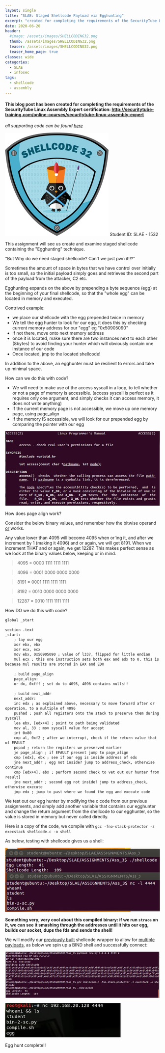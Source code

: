 ```yaml
---
layout: single
title: "SLAE: Staged Shellcode Payload via Egghunting"
excerpt: "created for completing the requirements of the SecurityTube Linux Assembly Expert certification"
date: 2020-06-20
header:
  #image: /assets/images/SHELLCODING32.png
  thumb: /assets/images/SHELLCODING32.png
  teaser: /assets/images/SHELLCODING32.png
  teaser_home_page: true
classes: wide
categories:
  - SLAE
  - infosec
tags:
  - shellcode
  - assembly
---
```



#### This blog post has been created for completing the requirements of the SecurityTube Linux Assembly Expert certification: http://securitytube-training.com/online-courses/securitytube-linux-assembly-expert

_*all supporting code can be found [here](https://github.com/RawrRadioMouse/SLAE_study/tree/master/Assignment_3)*_

![slae32](/assets/images/SHELLCODING32.png)
Student ID: SLAE - 1532


This assignment will see us create and examine staged shellcode containing the "Egghunting" technique.

"But Why do we need staged shellcode? Can't we just pwn it!!?"

Sometimes the amount of space in bytes that we have control over initially is too small, so the initial payload simply goes and retrieves the second part of the payload from the attacker, C2 etc.

Egghunting expands on the above by prepending a byte sequence (egg) at the beginning of your final shellcode, so that the "whole egg" can be located in memory and executed.

Contrived example:
   * we place our shellcode with the egg prepended twice in memory
   * We tell the egg hunter to look for our egg, it does this by checking current memory address for our "egg" eg "0x50905090"
   * If not there, move onto next memory address
   * once it is located, make sure there are two instances next to each other (8bytes) to avoid finding your hunter which will obviously contain one instance of our code
   * Once located, jmp to the located shellcode!

In addition to the above, an egghunter must be resilient to errors and take up minimal space.

How can we do this with code?
   * We will need to make use of the access syscall in a loop, to tell whether or not a page of memory is accessible. (access syscall is perfect as it requires only one argument, and simply checks it can access memory, it does not write anything)
   * If the current memory page is not accessible, we move up one memory page, using page_align
   * If the memory IS accessible, we will look for our prepended egg by comparing the pointer with our egg

![access](/assets/images/SLAE_3/1.JPG)

How does page align work?

Consider the below binary values, and remember how the bitwise operand [or](https://en.wikipedia.org/wiki/Bitwise_operation#OR) works.

Any value lower than 4095 will become 4095 when or'ing it, and after we increment by 1 (making it 4096) and or again, we will get 8191. When we increment THAT and or again, we get 12287. This makes perfect sense as we look at the binary values below, keeping or in mind.

>4095  = 0000 ‭1111 1111 1111‬

>4096  = ‭0001 0000 0000 0000‬

>8191  = ‭0001 1111 1111 1111‬

>8192  = ‭0010 0000 0000 0000‬

>12287 = ‭0010 1111 1111 1111‬

How DO we do this with code?
```
global _start			

section .text
_start:
    ; lay our egg
    xor ebx, ebx
    xor ecx, ecx
    mov ebx, 0x50905090 ; value of l337, flipped for little endian
    mul ecx ; this one instruction sets both eax and edx to 0, this is because mul results are stored in EAX and EDX

    ; build page_align
    page_align:
    or dx, 0xfff ; set dx to 4095, 4096 contains nulls!!

    ; build next_addr
    next_addr:
    inc edx ; as explained above, necessary to move forward after or operation, to a multiple of 4096
    pushad ; push all registers onto the stack to preserve them during syscall
    lea ebx, [edx+4] ; point to path being validated
    mov al, 33 ; mov syscall value for accept
    int 0x80
    cmp al, 0xf2 ; after we interrupt, check if the return value that of EFAULT
    popad ; return the registers we preserved earlier
    je page_align ; if EFAULT present jump to page_align
    cmp [edx], ebx ; see if our egg is inside address of edx
    jne next_addr ; egg not inside? jump to address_check, otherwise continue
    cmp [edx+4], ebx ; perform second check to vet out our hunter from result]
    jne next_addr ; second egg not inside? jump to address_check, otherwise execute
    jmp edx ; jump to past where we found the egg and execute code
```
We test out our egg hunter by modifying the c code from our previous assignments, and simply add another variable that contains our egghunter and change the return argument from the shellcode to our egghunter, so the value is stored in memory but never called directly.

Here is a copy of the code, we compile with ```gcc -fno-stack-protector -z execstack shellcode.c -o shell```

As below, testing with shellcode gives us a shell:

![shell1](/assets/images/SLAE_3/2.JPG)

**Something very, very cool about this compiled binary: if we run ``strace`` on it, we can see it smashing through the addresses until it hits our egg, builds our socket, dups the fds and sends the shell!**

We will modify our [previously built](https://github.com/RawrRadioMouse/SLAE_study/blob/master/Assignment_2/rev_wrapper.py) shellcode wrapper to allow for [multiple payloads](https://github.com/RawrRadioMouse/SLAE_study/blob/master/Assignment_3/egg_wrapper.py), as below we spin up a BIND shell and successfully connect:

![generate_and_compile](/assets/images/SLAE_3/3.JPG)

![connect_to_shell](/assets/images/SLAE_3/4.JPG)

Egg hunt complete!!
